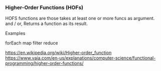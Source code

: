 ### Higher-Order Functions (HOFs)

HOFS functions are those takes at least one or more funcs as argument.
and / or,
Returns a function as its result.

Examples

forEach
map
filter
reduce

https://en.wikipedia.org/wiki/Higher-order_function
https://www.vaia.com/en-us/explanations/computer-science/functional-programming/higher-order-functions/
